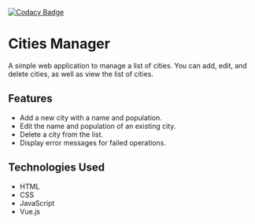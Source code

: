 [![Codacy Badge](https://app.codacy.com/project/badge/Grade/f8868b700be34030ad2d402f1dafc7f6)](https://app.codacy.com/gh/KateCodesZ/City-CRUD-Vue/dashboard?utm_source=gh&utm_medium=referral&utm_content=&utm_campaign=Badge_grade)

# Cities Manager

A simple web application to manage a list of cities. You can add, edit, and delete cities, as well as view the list of cities.

## Features

- Add a new city with a name and population.
- Edit the name and population of an existing city.
- Delete a city from the list.
- Display error messages for failed operations.

## Technologies Used

- HTML
- CSS
- JavaScript
- Vue.js
